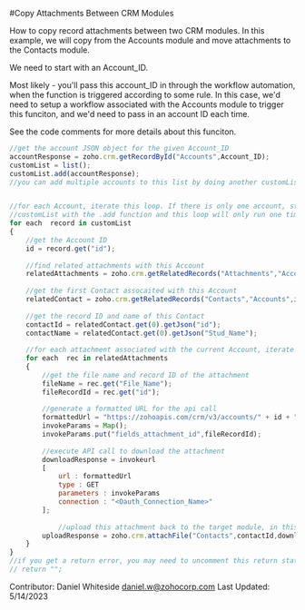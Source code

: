 #Copy Attachments Between CRM Modules

How to copy record attachments between two CRM modules. In this example, we will copy from the Accounts module and move attachments to the Contacts module. 

We need to start with an Account_ID.

Most likely - you'll pass this account_ID in through the workflow automation, when the function is triggered according to some rule. In this case, we'd need to setup a workflow associated with the Accounts module to trigger this funciton, and we'd need to pass in an account ID each time.

See the code comments for more details about this funciton.

```javascript
//get the account JSON object for the given Account_ID
accountResponse = zoho.crm.getRecordById("Accounts",Account_ID);
customList = list();
customList.add(accountResponse);
//you can add multiple accounts to this list by doing another customList.add(<Account_Object>) statement.


//for each Account, iterate this loop. If there is only one account, still add it to
//customList with the .add function and this loop will only run one time
for each  record in customList
{
    //get the Account ID
	id = record.get("id");
	
    //find related attachments with this Account
	relatedAttachments = zoho.crm.getRelatedRecords("Attachments","Accounts",id.toLong());
	
    //get the first Contact assocaited with this Account
	relatedContact = zoho.crm.getRelatedRecords("Contacts","Accounts",id.toLong(),1,1);
	
    //get the record ID and name of this Contact
	contactId = relatedContact.get(0).getJson("id");
	contactName = relatedContact.get(0).getJson("Stud_Name");
	
    //for each attachment associated with the current Account, iterate this loop
	for each  rec in relatedAttachments
	{
        //get the file name and record ID of the attachment
		fileName = rec.get("File_Name");
		fileRecordId = rec.get("id");
		
        //generate a formatted URL for the api call
		formattedUrl = "https://zohoapis.com/crm/v3/accounts/" + id + "/attachments/" + fileRecordId;
		invokeParams = Map();
		invokeParams.put("fields_attachment_id",fileRecordId);
		
        //execute API call to download the attachment
		downloadResponse = invokeurl
		[
			url : formattedUrl
			type : GET
			parameters : invokeParams
			connection : "<Oauth_Connection_Name>"
		];
		
        	//upload this attachment back to the target module, in this case "Contacts"
		uploadResponse = zoho.crm.attachFile("Contacts",contactId,downloadResponse, "allmodules");
	}
}
//if you get a return error, you may need to uncomment this return statement
// return "";
```

Contributor: Daniel Whiteside
daniel.w@zohocorp.com
Last Updated: 5/14/2023